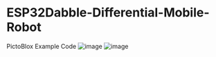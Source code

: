 # ESP32Dabble-Differential-Mobile-Robot
PictoBlox Example Code
![image](https://github.com/user-attachments/assets/a36d56ae-3240-42e3-8c26-fdc3fd280676)
![image](https://github.com/user-attachments/assets/2f4d453d-a886-4d4f-bdf6-5345ada54357)
